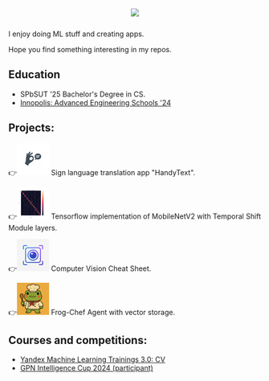 <h1 align="center"><img src="https://media4.giphy.com/media/v1.Y2lkPTc5MGI3NjExdTJ1bXhrb2hwMjA5N2QzdnJ0YTIyaW8xaXFuY2ZnZmgxbWl4YWxiMCZlcD12MV9pbnRlcm5hbF9naWZfYnlfaWQmY3Q9cw/2DMN31jEeBLVJQGXz6/giphy.gif" width="100"/></h1>

I enjoy doing ML stuff and creating apps.

Hope you find something interesting in my repos.

## Education
- SPbSUT '25 Bachelor's Degree in CS.
- [Innopolis: Advanced Engineering Schools '24](./Innopolis_certificate.pdf)

## Projects:
👉<kbd><a href="https://www.rustore.ru/catalog/app/com.dima_zhogin.HandyText"><img alt="HandyText" src="./Handy_text_icon.png" width="64" /></a></kbd>
 Sign language translation app "HandyText".<br>
  
👉<kbd><a href="https://github.com/UnkindGoose/MobileNetV2-TSM"><img alt="MobileNetV2-TSM" src="https://github.com/UnkindGoose/MobileNetV2-TSM/blob/main/images/confusion_matrix.png" width="64"/></a></kbd>
 Tensorflow implementation of MobileNetV2 with Temporal Shift Module layers.<br>

👉<kbd><a href="https://github.com/UnkindGoose/Computer-Vision-Cheat-Sheet"><img alt="CV Cheat Sheet" src="https://github.com/UnkindGoose/Computer-Vision-Cheat-Sheet/blob/main/repo_icon.png" width="64"/></a></kbd>
 Computer Vision Cheat Sheet.<br>

👉<kbd><a href="https://github.com/UnkindGoose/Frog-Chef-Agent"><img alt="Frog-Chef" src="https://github.com/UnkindGoose/Frog-Chef-Agent/blob/main/frog.png" width="64"/></a></kbd>
 Frog-Chef Agent with vector storage.<br>
  
## Courses and competitions:
- [Yandex Machine Learning Trainings 3.0: CV](./Yandex_certificate.pdf)
- [GPN Intelligence Cup 2024 (participant)](./GPN_Cup_Certificate.pdf)
